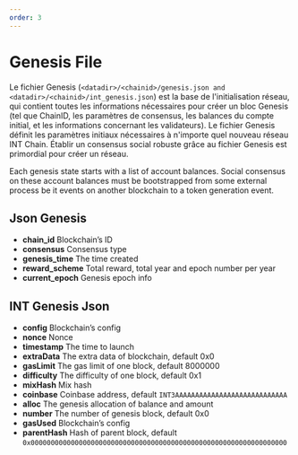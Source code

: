 ```yaml
---
order: 3
---
```


# Genesis File

Le fichier Genesis (`<datadir>/<chainid>/genesis.json and <datadir>/<chainid>/int_genesis.json`) est la base de l'initialisation réseau, qui contient toutes les informations nécessaires pour créer un bloc Genesis (tel que ChainID, les paramètres de consensus, les balances du compte initial, et les informations concernant les validateurs).
Le fichier Genesis définit les paramètres initiaux nécessaires à n'importe quel nouveau réseau INT Chain. Établir un consensus social robuste grâce au fichier Genesis est primordial pour créer un réseau.

Each genesis state starts with a list of account balances. Social consensus on these account balances must be bootstrapped from some external process be it events on another blockchain to a token generation event.

## Json Genesis

* **chain_id**       Blockchain’s ID
* **consensus**      Consensus type
* **genesis_time**   The time created
* **reward_scheme**  Total reward, total year and epoch number per year
* **current_epoch**  Genesis epoch info


## INT Genesis Json

* **config**       Blockchain’s config
* **nonce**        Nonce
* **timestamp**    The time to launch
* **extraData**    The extra data of blockchain, default 0x0
* **gasLimit**     The gas limit of one block, default 8000000
* **difficulty**   The difficulty of one block, default 0x1
* **mixHash**      Mix hash
* **coinbase**     Coinbase address, default `INT3AAAAAAAAAAAAAAAAAAAAAAAAAAAA`
* **alloc**        The genesis allocation of balance and amount
* **number**       The number of genesis block, default 0x0
* **gasUsed**      Blockchain’s config
* **parentHash**   Hash of parent block, default `0x0000000000000000000000000000000000000000000000000000000000000000`
